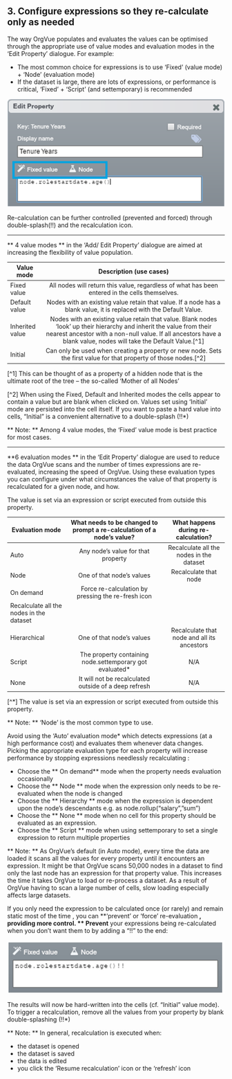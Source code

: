 ## 3. Configure expressions so they re-calculate only as needed

The way OrgVue populates and evaluates the values can be optimised through the appropriate use of value modes and evaluation modes in the ‘Edit Property’ dialogue. For example:
* The most common choice for expressions is to use ‘Fixed’ (value mode) + ‘Node’ (evaluation mode)
* If the dataset is large, there are lots of expressions, or performance is critical, ‘Fixed’ + ‘Script’ (and settemporary) is recommended


![](tip3-1.png)

Re-calculation can be further controlled (prevented and forced) through double-splash(!!) and the recalculation icon.

---

** 4 value modes ** in the ‘Add/ Edit Property’ dialogue are aimed at increasing the flexibility of value population.

| Value mode   | Description (use cases)              |
| ------------- |:------------------------------------:| 
| Fixed value | All nodes will return this value, regardless of what has been entered in the cells themselves. | 
| Default value | Nodes with an existing value retain that value. If a node has a blank value, it is replaced with the Default Value.      |   
| Inherited value | Nodes with an existing value retain that value. Blank nodes ‘look’ up their hierarchy and inherit the value from their nearest ancestor with a non-null value. If all ancestors have a blank value, nodes will take the Default Value.[^1]  |   
| Initial | Can only be used when creating a property or new node. Sets the first value for that property of those nodes.[^2]|   


[^1] This can be thought of as a property of a hidden node that is the ultimate root of the tree – the so-called ‘Mother of all Nodes’

[^2] When using the Fixed, Default and Inherited modes the cells appear to contain a value but are blank when clicked on. Values set using ‘Initial’ mode are persisted into the cell itself. If you want to paste a hard value into cells, “Initial” is a convenient alternative to a double-splash (!!*)

** Note: ** Among 4 value modes, the ‘Fixed’ value mode is best practice for most cases.

---
**6 evaluation modes ** in the ‘Edit Property’ dialogue are used to reduce the data OrgVue scans and the number of times expressions are re-evaluated, increasing the speed of OrgVue. Using these evaluation types you can configure under what circumstances the value of that property is recalculated for a given node, and how.

The value is set via an expression or script executed from outside this property.

| Evaluation mode| What needs to be changed to prompt a re-calculation of a node’s value?| What happens during re-calculation? |
| ------------- |:------------------------------------:| :------------------------------------:| 
| Auto | Any node’s value for that property | Recalculate all the nodes in the dataset|
| Node | One of that node’s values | Recalculate that node |  
| On demand | Force re-calculation by pressing the re-fresh icon |
Recalculate all the nodes in the dataset |
| Hierarchical | One of that node’s values|Recalculate that node and all its ancestors|
| Script | The property containing node.settemporary got evaluated* | N/A |
| None | It will not be recalculated outside of a deep refresh | N/A |

[^*] The value is set via an expression or script executed from outside this property.

** Note: ** ‘Node’ is the most common type to use.

Avoid using the ‘Auto’ evaluation mode* which detects expressions (at a high performance cost) and evaluates them whenever data changes. Picking the appropriate evaluation type for each property will increase performance by stopping expressions needlessly recalculating :
* Choose the ** On demand** mode when the property needs evaluation occasionally
* Choose the ** Node ** mode when the expression only needs to be re-evaluated when the node is changed
* Choose the ** Hierarchy ** mode when the expression is dependent upon the node’s descendants e.g. as node.rollup(“salary”,”sum”)
* Choose the ** None ** mode when no cell for this property should be evaluated as an expression.
* Choose the ** Script ** mode when using settemporary to set a single expression to return multiple properties

** Note: ** As OrgVue’s default (in Auto mode), every time the data are loaded it scans all the values for every property until it encounters an expression. It might be that OrgVue scans 50,000 nodes in a dataset to find only the last node has an expression for that property value. This increases the time it takes OrgVue to load or re-process a dataset. As a result of OrgVue having to scan a large number of cells, slow loading especially affects large datasets. 

If you only need the expression to be calculated once (or rarely) and remain static most of the time , you can **‘prevent’ or ‘force’ re-evaluation **, providing more control.
** Prevent** your expressions being re-calculated when you don’t want them to by adding a “!!” to the end:

![](tip3-2.jpg)

The results will now be hard-written into the cells (cf. “Initial” value mode). To trigger a recalculation, remove all the values from your property by blank double-splashing (!!*) 

** Note: **
In general, recalculation is executed when:
* the dataset is opened
* the dataset is saved
* the data is edited
* you click the ‘Resume recalculation’ icon or the ‘refresh’ icon
